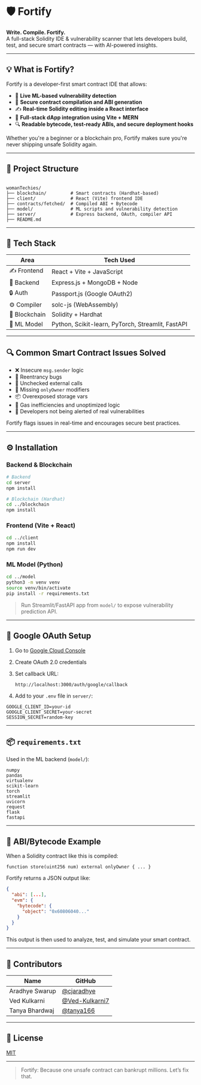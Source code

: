 # 🛡️ Fortify

**Write. Compile. Fortify.**  
A full-stack Solidity IDE & vulnerability scanner that lets developers build, test, and secure smart contracts — with AI-powered insights.

---

## 💡 What is Fortify?

Fortify is a developer-first smart contract IDE that allows:

- 🧠 **Live ML-based vulnerability detection**
- 🔐 **Secure contract compilation and ABI generation**
- ✍️ **Real-time Solidity editing inside a React interface**
- 🚀 **Full-stack dApp integration using Vite + MERN**
- 🔍 **Readable bytecode, test-ready ABIs, and secure deployment hooks**

Whether you're a beginner or a blockchain pro, Fortify makes sure you're never shipping unsafe Solidity again.

---

## 📁 Project Structure

```

womanTechies/
├── blockchain/         # Smart contracts (Hardhat-based)
├── client/             # React (Vite) frontend IDE
├── contracts/fetched/  # Compiled ABI + Bytecode
├── model/              # ML scripts and vulnerability detection
├── server/             # Express backend, OAuth, compiler API
├── README.md

````

---

## 🧰 Tech Stack

| Area         | Tech Used |
|--------------|-----------|
| ✍️ Frontend  | React + Vite + JavaScript |
| 🔌 Backend   | Express.js + MongoDB + Node |
| 🔒 Auth      | Passport.js (Google OAuth2) |
| ⚙️ Compiler  | solc-js (WebAssembly) |
| 🔗 Blockchain| Solidity + Hardhat |
| 🤖 ML Model  | Python, Scikit-learn, PyTorch, Streamlit, FastAPI |

---

## 🔍 Common Smart Contract Issues Solved

- ❌ Insecure `msg.sender` logic
- 🔁 Reentrancy bugs
- 📛 Unchecked external calls
- 🔐 Missing `onlyOwner` modifiers
- 📦 Overexposed storage vars
- 🚫 Gas inefficiencies and unoptimized logic
- 🧠 Developers not being alerted of real vulnerabilities

Fortify flags issues in real-time and encourages secure best practices.

---

## ⚙️ Installation

### Backend & Blockchain

```bash
# Backend
cd server
npm install

# Blockchain (Hardhat)
cd ../blockchain
npm install
````

### Frontend (Vite + React)

```bash
cd ../client
npm install
npm run dev
```

### ML Model (Python)

```bash
cd ../model
python3 -m venv venv
source venv/bin/activate
pip install -r requirements.txt
```

> Run Streamlit/FastAPI app from `model/` to expose vulnerability prediction API.

---

## 🔐 Google OAuth Setup

1. Go to [Google Cloud Console](https://console.cloud.google.com)

2. Create OAuth 2.0 credentials

3. Set callback URL:

   ```
   http://localhost:3000/auth/google/callback
   ```

4. Add to your `.env` file in `server/`:

```env
GOOGLE_CLIENT_ID=your-id
GOOGLE_CLIENT_SECRET=your-secret
SESSION_SECRET=random-key
```

---

## 📦 `requirements.txt`

Used in the ML backend (`model/`):

```
numpy
pandas
virtualenv
scikit-learn
torch
streamlit
uvicorn
request
flask
fastapi
```

---

## 🧪 ABI/Bytecode Example

When a Solidity contract like this is compiled:

```solidity
function store(uint256 num) external onlyOwner { ... }
```

Fortify returns a JSON output like:

```json
{
  "abi": [...],
  "evm": {
    "bytecode": {
      "object": "0x60806040..."
    }
  }
}
```

This output is then used to analyze, test, and simulate your smart contract.

---

## 👥 Contributors

| Name           | GitHub                                             |
| -------------- | -------------------------------------------------- |
| Aradhye Swarup | [@cjaradhye](https://github.com/cjaradhye)         |
| Ved Kulkarni   | [@Ved-Kulkarni7](https://github.com/Ved-Kulkarni7) |
| Tanya Bhardwaj | [@tanya166](https://github.com/tanya166)           |

---

## 📄 License

[MIT](LICENSE)

---

> Fortify: Because one unsafe contract can bankrupt millions. Let’s fix that.
